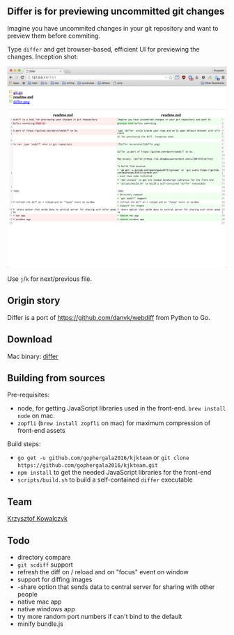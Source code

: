 ## Differ is for previewing uncommitted git changes

Imagine you have uncommited changes in your git repository and want to
preview them before commiting.

Type `differ` and get browser-based, efficient UI for previewing the changes. Inception shot:

![Differ Screenshot](differ.png)

Use `j`/`k` for next/previous file.

## Origin story

Differ is a port of https://github.com/danvk/webdiff from Python to Go.

## Download

Mac binary: [differ](https://dl.dropboxusercontent.com/u/3064436/differ)

## Building from sources

Pre-requisites:
* node, for getting JavaScript libraries used in the front-end. `brew install node` on mac.
* `zopfli` (`brew install zopfli` on mac) for maximum compression of
  front-end assets

Build steps:
* `go get -u github.com/gophergala2016/kjkteam` or `git clone https://github.com/gophergala2016/kjkteam.git`
* `npm install` to get the needed JavaScript libraries for the front-end
* `scripts/build.sh` to build a self-contained `differ` executable

## Team

[Krzysztof Kowalczyk](https://github.com/kjk)

## Todo

* directory compare
* `git scdiff` support
* refresh the diff on / reload and on "focus" event on window
* support for diffing images
* -share option that sends data to central server for sharing with other people
* native mac app
* native windows app
* try more random port numbers if can't bind to the default
* minify bundle.js

